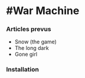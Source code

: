 #War Machine
======================

### Articles prevus

- Snow (the game)
- The long dark
- Gone girl

### Installation